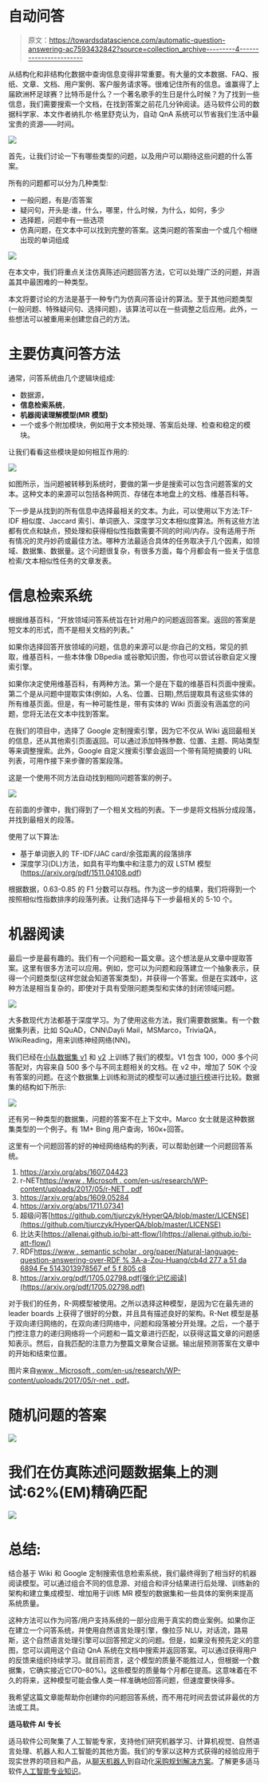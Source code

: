 # 自动问答

> 原文：<https://towardsdatascience.com/automatic-question-answering-ac7593432842?source=collection_archive---------4----------------------->

从结构化和非结构化数据中查询信息变得非常重要。有大量的文本数据、FAQ、报纸、文章、文档、用户案例、客户服务请求等。很难记住所有的信息。谁赢得了上届欧洲杯足球赛？比特币是什么？一个著名歌手的生日是什么时候？为了找到一些信息，我们需要搜索一个文档，在找到答案之前花几分钟阅读。适马软件公司的数据科学家、本文作者纳扎尔·格里舒克认为，自动 QnA 系统可以节省我们生活中最宝贵的资源——时间。

![](img/aca9d253f610d26120ea86c6c26196f6.png)

首先，让我们讨论一下有哪些类型的问题，以及用户可以期待这些问题的什么答案。

所有的问题都可以分为几种类型:

*   一般问题，有是/否答案
*   疑问句，开头是:谁，什么，哪里，什么时候，为什么，如何，多少
*   选择题，问题中有一些选项
*   仿真问题，在文本中可以找到完整的答案。这类问题的答案由一个或几个相继出现的单词组成

![](img/8fc0b27fe7f25c45ff9fa1e4b963e70a.png)

在本文中，我们将重点关注仿真陈述问题回答方法，它可以处理广泛的问题，并涵盖其中最困难的一种类型。

本文将要讨论的方法是基于一种专门为仿真问答设计的算法。至于其他问题类型(一般问题、特殊疑问句、选择问题)，该算法可以在一些调整之后应用。此外，一些想法可以被重用来创建您自己的方法。

# 主要仿真问答方法

通常，问答系统由几个逻辑块组成:

*   数据源，
*   **信息检索系统**，
*   **机器阅读理解模型(MR 模型)**
*   一个或多个附加模块，例如用于文本预处理、答案后处理、检查和稳定的模块。

让我们看看这些模块是如何相互作用的:

![](img/5b3ec1a839d66c905ead1faf5bf0d454.png)

如图所示，当问题被转移到系统时，要做的第一步是搜索可以包含问题答案的文本。这种文本的来源可以包括各种网页、存储在本地盘上的文档、维基百科等。

下一步是从找到的所有信息中选择最相关的文本。为此，可以使用以下方法:TF-IDF 相似度、Jaccard 索引、单词嵌入、深度学习文本相似度算法。所有这些方法都有优点和缺点，预处理和获得相似性指数需要不同的时间/内存。没有适用于所有情况的灵丹妙药或最佳方法。哪种方法最适合具体的任务取决于几个因素，如领域、数据集、数据量。这个问题很复杂，有很多方面，每个月都会有一些关于信息检索/文本相似性任务的文章发表。

# 信息检索系统

根据维基百科，“开放领域问答系统旨在针对用户的问题返回答案。返回的答案是短文本的形式，而不是相关文档的列表。”

如果你选择回答开放领域的问题，信息的来源可以是:你自己的文档，常见的抓取，维基百科，一些本体像 DBpedia 或谷歌知识图，你也可以尝试谷歌自定义搜索引擎。

如果你决定使用维基百科，有两种方法。第一个是在下载的维基百科页面中搜索。第二个是从问题中提取实体(例如，人名、位置、日期),然后提取具有这些实体的所有维基页面。但是，有一种可能性是，带有实体的 Wiki 页面没有涵盖您的问题，您将无法在文本中找到答案。

在我们的项目中，选择了 Google 定制搜索引擎，因为它不仅从 Wiki 返回最相关的信息，还从其他索引页面返回。可以通过添加特殊参数、位置、主题、网站类型等来调整搜索。此外，Google 自定义搜索引擎会返回一个带有简短摘要的 URL 列表，可用作接下来步骤的答案段落。

这是一个使用不同方法自动找到相同问题答案的例子。

![](img/a0acd24017ef8299e90caf61fa6e2daf.png)

在前面的步骤中，我们得到了一个相关文档的列表。下一步是将文档拆分成段落，并找到最相关的段落。

使用了以下算法:

*   基于单词嵌入的 TF-IDF/JAC card/余弦距离的段落排序
*   深度学习(DL)方法，如具有平均集中和注意力的双 LSTM 模型(https://arxiv.org/pdf/1511.04108.pdf)

根据数据，0.63-0.85 的 F1 分数可以存档。作为这一步的结果，我们将得到一个按照相似性指数排序的段落列表。让我们选择与下一步最相关的 5-10 个。

# 机器阅读

最后一步是最有趣的。我们有一个问题和一篇文章。这个想法是从文章中提取答案。这里有很多方法可以应用。例如，您可以为问题和段落建立一个抽象表示，获得一个问题类型(这样您就会知道答案类型)，并获得一个答案。但是在实践中，这种方法是相当复杂的，即使对于具有受限问题类型和实体的封闭领域问题。

![](img/d42795fcbb040e4eafd0ad3bb1ce7082.png)

大多数现代方法都基于深度学习。为了使用这些方法，我们需要数据集。有一个数据集列表，比如 SQuAD，CNN\Dayli Mail，MSMarco，TriviaQA，WikiReading，用来训练神经网络(NN)。

我们已经在[小队数据集 v1](https://arxiv.org/abs/1606.05250) 和 [v2](https://arxiv.org/abs/1806.03822) 上训练了我们的模型。V1 包含 100，000 多个问答配对，内容来自 500 多个与不同主题相关的文档。在 v2 中，增加了 50K 个没有答案的问题。在这个数据集上训练和测试的模型可以通过[排行榜](https://rajpurkar.github.io/SQuAD-explorer/)进行比较。数据集的结构如下所示:

![](img/ad6d6921a544716f3fad98ee8b2ab699.png)

还有另一种类型的数据集，问题的答案不在上下文中。Marco 女士就是这种数据集类型的一个例子。有 1M+ Bing 用户查询，160к+回答。

这里有一个问题回答的好的神经网络结构的列表，可以帮助创建一个问题回答系统。

1.  https://arxiv.org/abs/1607.04423
2.  r-NET[https://www . Microsoft . com/en-us/research/WP-content/uploads/2017/05/r-NET . pdf](https://www.microsoft.com/en-us/research/wp-content/uploads/2017/05/r-net.pdf)
3.  https://arxiv.org/abs/1609.05284
4.  https://arxiv.org/abs/1711.07341
5.  超级问答[https://github.com/tjurczyk/HyperQA/blob/master/LICENSE](https://github.com/tjurczyk/HyperQA/blob/master/LICENSE)
6.  比达夫[https://allenai.github.io/bi-att-flow/](https://allenai.github.io/bi-att-flow/)
7.  RDF[https://www . semantic scholar . org/paper/Natural-language-question-answering-over-RDF % 3A-a-Zou-Huang/cb4d 277 a 51 da 6894 Fe 5143013978567 ef 5 f 805 c8](https://www.semanticscholar.org/paper/Natural-language-question-answering-over-RDF%3A-a-Zou-Huang/cb4d277a51da6894fe5143013978567ef5f805c8)
8.  https://arxiv.org/pdf/1705.02798.pdf[强化记忆阅读](https://arxiv.org/pdf/1705.02798.pdf)

对于我们的任务，R-网模型被使用。之所以选择这种模型，是因为它在最先进的 leader boards 上获得了很好的分数，并且具有描述良好的架构。R-Net 模型是基于双向递归网络的，在双向递归网络中，问题和段落被分开处理。之后，一个基于门控注意力的递归网络将一个问题和一篇文章进行匹配，以获得这篇文章的问题感知表示。然后，自我匹配的注意力为整篇文章聚合证据。输出层预测答案在文章中的开始和结束位置。

图片来自[www . Microsoft . com/en-us/research/WP-content/uploads/2017/05/r-net . pdf](https://www.microsoft.com/en-us/research/wp-content/uploads/2017/05/r-net.pdf)。

# 随机问题的答案

![](img/1812362e1ecc0fd214f0d68079db9419.png)

# 我们在仿真陈述问题数据集上的测试:62%(EM)精确匹配

![](img/77c18de33957aa6b399327d6bf35d3c2.png)

# 总结:

结合基于 Wiki 和 Google 定制搜索信息检索系统，我们最终得到了相当好的机器阅读模型。可以通过组合不同的信息源、对组合和评分结果进行后处理、训练新的架构和建立集成模型、增加用于训练 MR 模型的数据集和一些具体的案例来提高系统质量。

这种方法可以作为问答/用户支持系统的一部分应用于真实的商业案例。如果你正在建立一个问答系统，并使用自然语言处理引擎，像拉莎 NLU，对话流，路易斯，这个自然语言处理引擎可以回答预定义的问题。但是，如果没有预先定义的意图，您可以调用这个自动 QnA 系统在文档中搜索并返回答案。可以通过获得用户的反馈来组织持续学习。就目前而言，这个模型的质量不能胜过人，但根据一个数据集，它确实接近它(70–80%)。这些模型的质量每个月都在提高。这意味着在不久的将来，这种模型可能会像人类一样准确地回答问题，但速度要快得多。

我希望这篇文章能帮助你创建你的问题回答系统，而不用花时间去尝试非最优的方法或工具。

**适马软件 AI 专长**

适马软件公司聚集了人工智能专家，支持他们研究机器学习、计算机视觉、自然语言处理、机器人和人工智能的其他方面。我们的专家以这种方式获得的经验应用于现实世界的项目和产品，从[聊天机器人](https://sigma.software/case-studies/intelligent-chatbot)到自动化[采购规划解决方案](https://sigma.software/case-studies/procurement-planning-solution)。了解更多适马软件[人工智能专业知识](https://sigma.software/landing/artificial-intelligence/)。